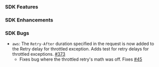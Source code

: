 ### SDK Features

### SDK Enhancements

### SDK Bugs
* `aws`: The `Retry-After` duration specified in the request is now added to the Retry delay for throttled exception. Adds test for retry delays for throttled exceptions. [#373](https://github.com/aws/aws-sdk-go/pull/373)
  * Fixes bug where the throttled retry's math was off. Fixes [#45](https://github.com/aws/aws-sdk-go/issues/45)
  